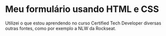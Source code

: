 <h1>Meu formulário usando HTML e CSS</h1>

Utilizei o que estou aprendendo no curso Certified Tech Developer diversas outras fontes, como por exemplo a NLW da Rockseat.
